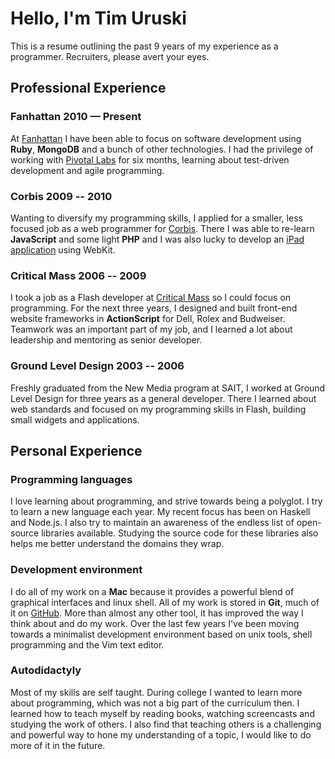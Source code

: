 # Hello, I'm <span class="name">Tim Uruski</span>

This is a resume outlining the past 9 years of my experience as a programmer.
Recruiters, please avert your eyes.

## Professional Experience

### Fanhattan <span class="duration">2010 &mdash; Present</span>

At [Fanhattan](http://fanhattan.com) I have been able to focus on software
development using **Ruby**, **MongoDB** and a bunch of other technologies. I
had the privilege of working with [Pivotal Labs](http://pivotallabs.com) for
six months, learning about test-driven development and agile programming.

### Corbis <span class="duration">2009 -- 2010</span>

Wanting to diversify my programming skills, I applied for a smaller, less
focused job as a web programmer for [Corbis](http://www.corbisimages.com/).
There I was able to re-learn **JavaScript** and some light **PHP** and I was
also lucky to develop an [iPad
application](http://www.veer.com/ideas/activitybook/) using WebKit.

### Critical Mass <span class="duration">2006 -- 2009</span>

I took a job as a Flash developer at [Critical Mass](http://criticalmass.com)
so I could focus on programming. For the next three years, I designed
and built front-end website frameworks in **ActionScript** for Dell, Rolex and
Budweiser. Teamwork was an important part of my job, and I learned a lot
about leadership and mentoring as senior developer.

### Ground Level Design <span class="duration">2003 -- 2006</span>

Freshly graduated from the New Media program at SAIT, I worked at Ground Level
Design for three years as a general developer. There I learned about web
standards and focused on my programming skills in Flash, building small widgets
and applications.

## Personal Experience

### Programming languages

I love learning about programming, and strive towards being a polyglot. I try
to learn a new language each year. My recent focus has been on Haskell and
Node.js. I also try to maintain an awareness of the endless list of open-source
libraries available. Studying the source code for these libraries also helps me
better understand the domains they wrap.

### Development environment

I do all of my work on a **Mac** because it provides a powerful blend of
graphical interfaces and linux shell. All of my work is stored in **Git**, much
of it on [GitHub](https://github.com/timuruski). More than almost any other
tool, it has improved the way I think about and do my work. Over the last few
years I've been moving towards a minimalist development environment based on
unix tools, shell programming and the Vim text editor.

### Autodidactyly

Most of my skills are self taught. During college I wanted to learn more about
programming, which was not a big part of the curriculum then. I learned how to
teach myself by reading books, watching screencasts and studying the work of
others. I also find that teaching others is a challenging and powerful way to
hone my understanding of a topic, I would like to do more of it in the future.


